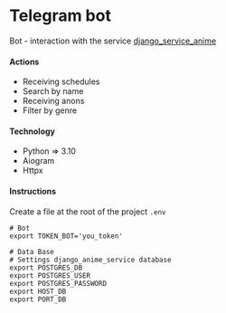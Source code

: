 # Telegram bot 
Bot - interaction with the service [django_service_anime](https://github.com/OleksiiMartseniuk/django_service_anime)

#### Actions
* Receiving schedules
* Search by name
* Receiving anons
* Filter by genre

#### Technology
* Python => 3.10
* Aiogram
* Httpx

#### Instructions

Create a file at the root of the project `.env`

```
# Bot
export TOKEN_BOT='you_token'

# Data Base 
# Settings django_anime_service database
export POSTGRES_DB
export POSTGRES_USER
export POSTGRES_PASSWORD
export HOST_DB
export PORT_DB
```
